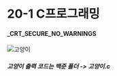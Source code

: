 # 20-1 C프로그래밍

#### _CRT_SECURE_NO_WARNINGS

![고양이](https://user-images.githubusercontent.com/65180076/86094833-ff358580-baeb-11ea-8138-868042e652e7.jpg)
##### 고양이 출력 코드는 백준 폴더 -> 고양이.c
